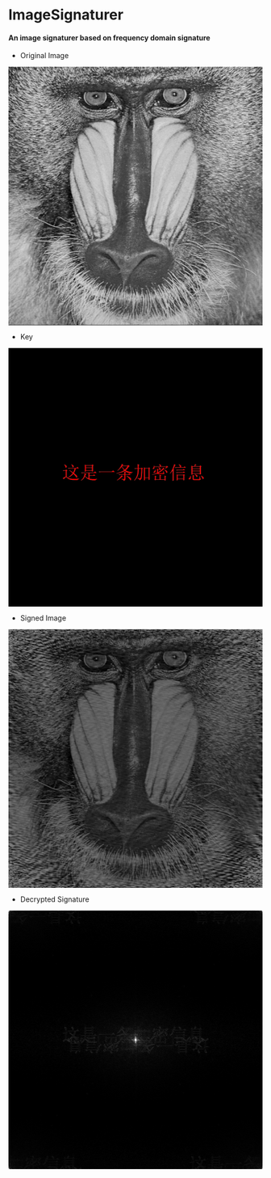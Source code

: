 # ImageSignaturer

#### An image signaturer based on frequency domain signature

- Original Image

<img src="/screenshots/original_image.bmp" width = "512" height = "512" alt="Early-Z" align=center />

- Key

<img src="/screenshots/key.bmp" width = "512" height = "512" alt="Early-Z" align=center />

- Signed Image

<img src="/screenshots/encrypted_image.bmp" width = "512" height = "512" alt="Early-Z" align=center />

- Decrypted Signature

<img src="/screenshots/decrypted_image.bmp" width = "512" height = "512" alt="Early-Z" align=center />